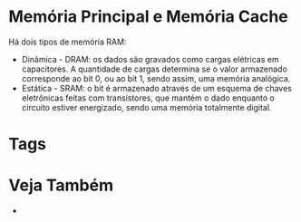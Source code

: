 # Memória Principal e Memória Cache
Há dois tipos de memória RAM:
- Dinâmica - DRAM: os dados são gravados como cargas elétricas em capacitores. A quantidade de cargas determina se o valor armazenado corresponde ao bit 0, ou ao bit 1, sendo assim, uma memória analógica.
- Estática - SRAM: o bit é armazenado através de um esquema de chaves eletrônicas feitas com transistores, que mantém o dado enquanto o circuito estiver energizado, sendo uma memória totalmente digital.

# Tags

# Veja Também
- 